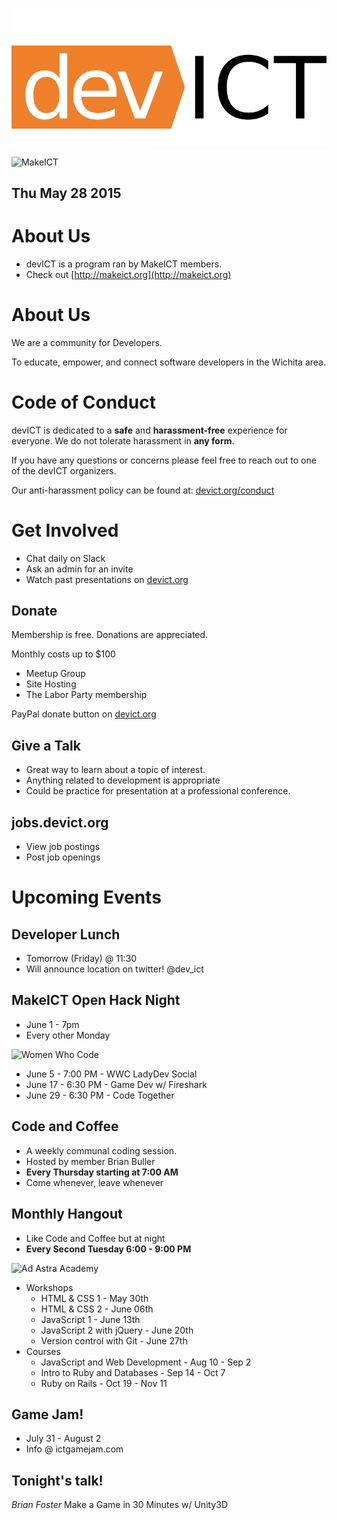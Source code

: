 ![devICT](https://raw.githubusercontent.com/devict/Graphics/master/devict-logo.png)

![MakeICT](http://makeict.org/wp-content/uploads/2013/03/MakeICT-Logo-web.png)

## Thu May 28 2015



# About Us
* devICT is a program ran by MakeICT members.
* Check out [http://makeict.org](http://makeict.org)


# About Us
We are a community for Developers.

To educate, empower, and connect software developers in the Wichita area.


# Code of Conduct
devICT is dedicated to a **safe** and **harassment-free** experience for
everyone. We do not tolerate harassment in **any form**.

If you have any questions or concerns please feel free to reach out to one
of the devICT organizers.

Our anti-harassment policy can be found at:
[devict.org/conduct](https://devict.org/conduct)



# Get Involved
* Chat daily on Slack
 * Ask an admin for an invite
* Watch past presentations on [devict.org](http://devict.org)


## Donate
Membership is free. Donations are appreciated.

Monthly costs up to $100

* Meetup Group
* Site Hosting
* The Labor Party membership

PayPal donate button on [devict.org](http://devict.org)


## Give a Talk
* Great way to learn about a topic of interest.
* Anything related to development is appropriate
* Could be practice for presentation at a professional conference.


## jobs.devict.org
* View job postings
* Post job openings



# Upcoming Events


## Developer Lunch
* Tomorrow (Friday) @ 11:30
* Will announce location on twitter! @dev_ict


## MakeICT Open Hack Night
* June 1 - 7pm
* Every other Monday


<img src="http://photos4.meetupstatic.com/photos/event/3/0/4/0/highres_330252352.jpeg" width="680" height="227" alt="Women Who Code"/>

* June 5 - 7:00 PM - WWC LadyDev Social
* June 17 - 6:30 PM - Game Dev w/ Fireshark
* June 29 - 6:30 PM - Code Together


## Code and Coffee
* A weekly communal coding session.
* Hosted by member Brian Buller
* **Every Thursday starting at 7:00 AM**
* Come whenever, leave whenever


## Monthly Hangout
* Like Code and Coffee but at night
* **Every Second Tuesday 6:00 - 9:00 PM**


<img src="http://www.adastraacademy.com/assets/AAA_Logo-a9b0cad2ff207d7941fcb534973d6f0d.png" alt="Ad Astra Academy" />

* Workshops
  * HTML & CSS 1 - May 30th
  * HTML & CSS 2 - June 06th
  * JavaScript 1 - June 13th
  * JavaScript 2 with jQuery - June 20th
  * Version control with Git - June 27th
* Courses
  * JavaScript and Web Development - Aug 10 - Sep 2
  * Intro to Ruby and Databases - Sep 14 - Oct 7
  * Ruby on Rails - Oct 19 - Nov 11


## Game Jam!
* July 31 - August 2
* Info @ ictgamejam.com


## Tonight's talk!
*Brian Foster*
Make a Game in 30 Minutes w/ Unity3D
